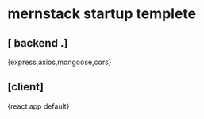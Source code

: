 # mernstack startup templete




## [ backend .]

{express,axios,mongoose,cors}

## [client]

{react app default}